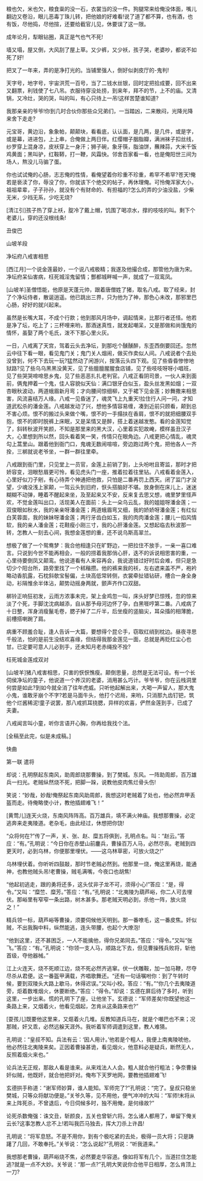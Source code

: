<!-- { "loadSidebar": true } -->
粮也欠，米也欠，粮食粜的没一石，衣裳当的没一件。狗腿常来给俺没体面，嘴儿翻边又卷沿，眼儿恶毒丁珠儿转，把他娘的好难看!说了道了都不算，也有酒，也有饭，尽他捣，尽他揎，还要给截官儿见，休要误了这一限。

成年论月，犁眼钻圈，真正是气也气不死!

墙又塌，屋又倒，大风刮了屋上草。又少裤，又少袄，孩子哭，老婆吵，都说不如死了好!

把叉了一年来，弄的是净打光的。当铺里强人，倒好似剥皮厅的-鬼判!

天字号，地字号，宇宙洪荒一百号，当了二钱水丝银，回时定把拾成要，回不出来又翻票，利钱使了七八吊。衣服待穿没处捞，到来年，拜不的节，上不的庙。又清锅，又冷灶，哭的哭，叫的叫，有心只待上一吊!这样苦楚谁知道?

我那亲亲的爷爷!你到几时合伙你那些众兄弟们，一当踏凶，二来散闷，光降光降来舍下走走?

元宝哥，黄边沿，象象帕，颠颠块，看看底，认认面，是几两，是几件，或是字，或是幕，进进包，上上串，合俺做上两日伴。红缨帽子胭脂瓣，满洲袜子扣丝线，纱罗穿上混身凉，皮袄穿上一身汗；狮子碗，象牙筷，脂油饼，蘸辣蒜，大米千饭鸡黄面；黑叫驴，红鞍鞯，打一鞭，风霜快。邻舍百家看一看，也是俺阳世三间为场人，熬没儿马骟了蛋。

你也试试俺的心肠，志志俺的性情，看俺望着你珍重不珍重，希罕不希罕?苍天!俺若是亵渎了你，辱没了你，你就该下个绝交的帖子，再休理俺。可怜俺浑家大小，祖祖辈辈，子子孙孙，就没有个有财命的、有担福的?怎么的弄的少油没盐，少柴无米，少裆无系，少吃无烧?

[清江引]孩子热了穿上袄，腚冷了戴上帽，饥围了喝凉水，撑的吱吱的叫。剩下个老婆儿，穿的还没根线条!

丑俊巴

山坡羊段

净坛府八戒害相思

[西江月]一个说金莲最妙，一个说八戒极精；我遂及他撮合成，那管他为唐为宋。净坛府呆仙害病，枉死城淫鬼留情；酆都城畔喊一声，就成了一双鸾凤。

[山坡羊]圣僧悟能，他原是天蓬元帅，跟着唐僧姓了猪，取名八戒。取了经来，封了个净坛侍者，散诞逍遥。他已跳出三界，只为他为了神，那色心未改，那邪里巴心肠，好好的就兴起来。

虽然是长嘴大耳，不成个行款；他到那风月场中，调起情来，比那行者还怪。他若是净了坛，吃上了；三杯哩来哟，那酒迷真性，就发起嘲呆，又是那做和尚饿鬼的情怀，虽娶了两个毛氏，泼不下那心里火灰。

一日，八戒离了天宫，驾着云头去净坛，到那吃个醺醺醉，东歪西倒要回还。忽然云中往下看一眼，看见鬼门关；鬼门关人烟闹，做买作卖似人间。八戒说者个去处没曾到，何不下去玩一玩?猛然动了闲游兴，按落云头四下观。见了些昏昏惨惨地狱路?见了些乌乌黑黑没黄天，见了些膻膻腥腥食店铺，见了些吱吱呀呀小唱班，见了些哭哭啼啼思乡鬼，见了些恶恶扎扎老判官。八戒正看阴司景，一伙人来到面前，俩鬼押着一个鬼，佳人容貌似天仙：满口银牙白似玉，盈头丝发黑如烟；一双杏眼秋波动，两道蛾眉新月弯；才向腰间惊细柳，又于裙下见金莲；妙舞撒来相思害，风流喜结万人缘。八戒一见昏迷了，魂灵飞上九重天!拉住行人问一问，才知道武松杀的潘金莲。八戒越发动了兴，想他多情容易缠，凑到近前只顾看，颠到总不害心烦。恨不的搬过头来做个嘴，恨不的一手搨扶在香肩，恨不的就把细腰双手抱，恨不的即时脱裤上床眠，又是呆情又是醉，搭上着迷越发憨。看的金莲知觉了，斜转秋波开笑颜，不知是那里来的黑大汉，心里着实犯故崦，模样虽丑汉子大，心里想到所以然，回头看着笑一笑，传情只在眼角边。八戒更把心情乱，魂灵勾上蒿里山。跟着他到衙门口，鬼魂无数闹喧喧，旁边跑过两个鬼，把他各人一齐拴，三梆就说老爷坐，一群一群往里牵。

八戒跟到衙门里，只见堂上一员官，金莲上前销了到，上头吩咐且寄监，那时才把娇容变，泪眼愁眉更可怜，看见虎头门一座，推着拉着往里钻。八戒看着金莲入，心里好似刀子剜，有心待弄个神通把他救，只怕是二番再罚上西天。闭了监门才没望，少魂没浅上家颠，一驾云头到旧府，恹头搭脑好不堪。放身倒在床儿上，迷迷糊糊不动弹，睡着不醒起来坐，及至起来又不安，反来复去思又想，魂里梦里怪声欢，不觉金莲叫出口，活现美人在面前：头上一朵乌云乱，我的姐姐呀潘金莲；一双俊眼如秋水，我的亲亲呀潘金莲；两道蛾眉弯又细，我的娇娇呀潘金莲；有红似白芙蓉面，我的妹妹呀潘金莲；两行牙齿白如玉，我的肉肉潘金莲；腰儿一掐风情软，我的亲人潘金莲；花鞋瘦小刚三寸，我的心肝潘金莲。又想起临去秋波那一转，怎教人一刻去心间，我想金莲想的重，还不说乌斯高翠兰。

想极了做了一个鸳鸯梦：我合他相逢只在旷野边，一把拉住不放手，一亲一喜口难言。只说到今世不能再相会，一般的捞着我那俏心肝，迭不的诉说相思害的重，一心里待要倒凤又颠鸾。他说道看有人来容再会，我说道错过好时后会难，但只是急切少个阳台所，路旁里找了一个秫稭攒。他的裤来我的袄，左右遮来盖不严，袍衿略动香肌露，石枕斜欹宝髻偏，土块高低常转侧，衣裳牵扯错钻研，槽合一身全身动，衫隔惟余半体沾，颠势动摇身两就，颤声齐作口双甜。

梆铃正响狂初发，云雨方浓事未完，架上金鸡忽一叫，床头好梦已惊残，忽的惊来淡了个死，手脚沈沈病越添，自从那予母河边怀了孕，白黑啀哼第二番。八戒病了十日整，浑身消瘦鬣毛卷，腮子掉了二斤半，后坐瘦的竖脑尖，耳朵搐的相薄脆，前槽搭喇踠了肩。

病重不顾羞合耻，逢人告诉一大篇，要想得个昆仑手，窃取红绡到枕边。昼夜寻思千般法，怕的是前生没结欢喜缘，但结得我那金莲见一面，总就是再贬红尘心也甘。已定要可意人儿必到手，还未知月老赤绳拴不拴?

枉死城金莲成双对

[山坡羊]猪八戒害相思，只害的恹恹憔瘦。颠倒思量，总然是无法可设。有一个长伺侯净坛的童子，他说道一个养汉的老婆，消用甚么巧计。爷爷爷，你在云栈洞里何尝是如此?到如今就全消了往年虎威。只听他起解出来，大喝一声留人，那大鬼小鬼，谁敢牙崩个不字?若是马面牛头，他打个迟局，来哟，只消那九齿钉钯，筑他个烂酱稀泥!童子说罢，那八戒抓耳挠腮，异样的欢喜，俨然金莲到手，已成了夫妻。

八戒闻言叫小童，听你言语开心胸，你再给我找个法。

[全稿至此完，似是未成稿。]

快曲

第一联  遣将

却说：孔明祭起东南风，助周郎烧那曹操，到了樊城。东风。一阵助周郎，百万雄兵一扫光。老贼纵然烧不死，把脚一跺，说教他皮肉焦烂骨头伤!

笑说：“妙哉，妙哉!俺祭起东南风助周郎，我想这时老贼着了处也，他必然弃甲丢盔而走。待俺略使小计，教他插翅难飞！”

[黄莺儿]连天火烧，东南风阵阵高。百万雄兵，填不满火神庙。我想那曹操，必定逃奔来走夷陵道。老杂毛，由此经过，休想把你饶!

“众将何在?”传了一声，关、张、赵、糜五将俱到，孔明点名。叫：“赵云。”答应：“有。”孔明说：“今日你在赤壁山前鏖兵，曹操百万人马，必然尽丧。老贼到四更天时，必到乌林，你便那里埋伏。——这乌林草密，可放火烧之!”

乌林埋伏着。你听听四鼓敲，那时节老贼必然到。他那里一烧，俺这里再烧，能通神，也教他贼头吊!老曹操，贼毛满嘴，今夜口也胡焦!

“他起初逃走，跟的勇将还多，这头仗非子龙不可，须得小心!”答应：“是，得令。”又叫：“糜竺、糜芳。”答应：“有。”孔明说：“北夷陵为葫芦峪，你二人可去埋伏。那峪里有窄窄一条出路，树木甚多。那老贼天明必到，杀他一阵，放火烧之！”

精兵领一标，葫芦峪等曹操，须要伺候他天明到。那一番嘹毛，这一番皮焦。奸似贼，不出我胸中料，纵然能逃，连头带腰，也起个大燎泡!

“他到这里，还不甚困乏，一人不能擒他，得你兄弟同去。”答应：“得令。”又叫“张飞。”答应：“有。”孔明说：“你领一支人马，顺路北下去，但见曹操残兵败将，斩他首级，夺他器械。”

江上火连天，烧不死顺江边，烧不死必然齐逃窜。伏一伏雕鞍，加一加马鞭，尽夺尽杀从君便。这一番盔甲满载，齐唱歌舞还。“还有一句话嘱咐你：到了午转时候，要到双陵头大路上歇马，休得迟误。”又叫小校。答应：“有。”“你几个去夷陵道旁，炬着数堆烟火，休要断绝。”答应：“得令。”却说：玄德在屏后待了多时，听到这里，一步出来。慌的孔明下了座，让他坐下。玄德说：“军师差矣!你既望他这一条路上来，又烟着火，他看见烟起，怎肯从这条路来也?”

[耍孩儿]既要他这里来，又熰着火几堆。反教知道兵马在，就是个嘲巴也不来；况那贼，奸又乖，必然远躲天涯外。我听着军师调遣到这里，教人难猜。

孔明说：“皇叔不知。兵法有云：‘因人用计。’他若是个粗人，我便上南夷陵唬他，他必然往北夷陵来矣。正因着曹操甚诡，看见烟火，他意料必是疑兵，断然无人，反照着烟火来也。”

论兵法无正规，那敌人看是谁来。从来戏法人人会。粗人就合他行粗法；争奈曹操奸似贼，他既奸，就合他把奸对。俺布下天罗地网，要教他插翅难飞!

玄德拱手称道：“谢军师妙算，谁人能知。军师完了?”孔明说：“完了。皇叔只稳坐樊城，只等众将献功便是。”关爷久等，见不用他，便气冲冲的大叫：“军师!末将从来上阵死杀，不曾退后，今日伺候多时，独不用俺，是何缘故?”

论死杀数俺强：诛文丑，斩颜良，五关也曾斩六将。怎么诸人都用了，单留下俺关云长?这事怎教人忿不上!若叫我匹马独去，挥大刀杀上许昌!

孔明说：“将军息怒。不是不用你，到有个极吃紧的去处，极得一员大将；只是踌躇了几回，不敢奉托。”关爷说：“怎么说起?”孔明说：“听我道来。”

我想那老曹操，葫芦峪烧不焦，必然要走华容道。像如将军有几个，当道拦住怎能逃?就是一点不大妙。关爷说：“那一点?”孔明大笑说你合他平日相厚，怎么肯顶上一刀?

